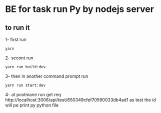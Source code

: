 # BE for task run Py by nodejs server

## to run it
1- first run

    yarn

2- secont run

    yarn run build:dev

3- then in another command prompt run

    yarn run start:dev


4- at postmane run get req http://localhost:3006/api/test/650349cfef70590033db4ad1 as test
    the id will pe print py python file 